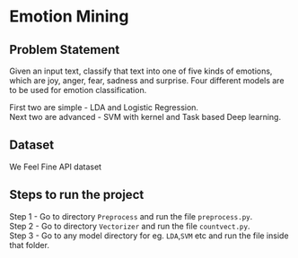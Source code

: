 # Emotion Mining

## Problem Statement 
Given an input text, classify that text into one of five kinds of emotions, which are joy, anger, fear, sadness and surprise. 
Four different models are to be used for emotion classification.  
  
First two are simple - LDA and Logistic Regression.  
Next two are advanced - SVM with kernel and Task based Deep learning.  

## Dataset  
We Feel Fine API dataset

## Steps to run the project  
Step 1 - Go to directory `Preprocess` and run the file `preprocess.py`.  
Step 2 - Go to directory `Vectorizer` and run the file `countvect.py`.  
Step 3 - Go to any model directory for eg. `LDA`,`SVM` etc and run the file inside that folder.  

